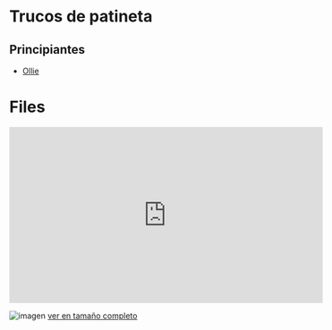 # Trucos de patineta

## Principiantes

- [Ollie](https://trucolibre.github.io/trucos/ruedas/patinetas/ollie)


# Files

<iframe width="560" height="315" src="https://www.youtube.com/embed/NnsTX6g8x3E" frameborder="0" allow="accelerometer; autoplay; encrypted-media; gyroscope; picture-in-picture" allowfullscreen></iframe>


![imagen](https://res.cloudinary.com/trucolibre/image/upload/w_500/monu_y17f9t.png)
[ver en tamaño completo](https://res.cloudinary.com/trucolibre/image/upload/monu_y17f9t.png)